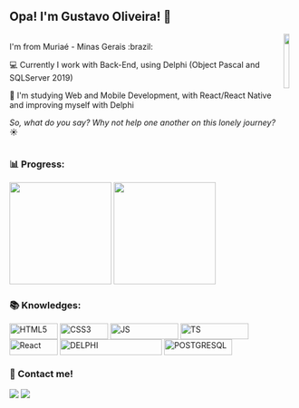 ## Opa! I'm Gustavo Oliveira! 🤘 

<div style="display:flex;">
  <div width="50%">
    <p>  I'm from Muriaé - Minas Gerais :brazil: </p>
    <p> 💻 Currently I work with Back-End, using Delphi (Object Pascal and SQLServer 2019) </p>
    <p> 🌱 I'm studying Web and Mobile Development, with React/React Native and improving myself with Delphi </p>
    <p><i>So, what do you say? Why not help one another on this lonely journey?</i> ☀</p>
  </div>
  <div>
   <img style="width: 70%;" src="https://steamuserimages-a.akamaihd.net/ugc/1763692605134550571/9CFF83AC64D215F2BABA04A27DAFD0FA4A0B532C/?imw=5000&imh=5000&ima=fit&impolicy=Letterbox&imcolor=%23000000&letterbox=false">
  </div>
</div>


### 📊 Progress:

<div>
  <img height="180em" src="https://github-readme-stats.vercel.app/api?username=gstvoli&show_icons=true&theme=synthwave&include_all_commits=true&count_private=true"/>
  <img height="180em" src="https://github-readme-stats.vercel.app/api/top-langs/?username=gstvoli&layout=compact&langs_count=7&theme=synthwave"/>
</div>
  
### 📚 Knowledges:  
<div style="display: inline_block">
  <img align="center" alt="HTML5" height="28" width="85" src="https://img.shields.io/badge/HTML5-E34F26?style=for-the-badge&logo=html5&logoColor=white">
  <img align="center" alt="CSS3" height="28" width="85" src="https://img.shields.io/badge/CSS3-1572B6?style=for-the-badge&logo=css3&logoColor=white">
  <img align="center" alt="JS" height="28" width="120" src="https://img.shields.io/badge/JavaScript-F7DF1E?style=for-the-badge&logo=javascript&logoColor=black">
  <img align="center" alt="TS" height="28" width="120" src="https://img.shields.io/badge/TypeScript-000?style=for-the-badge&logo=typescript&logoColor=000&color=027ad0">
  <img align="center" alt="React" height="28" width="85" src="https://img.shields.io/badge/React-6dd4ed?style=for-the-badge&logo=react&logoColor=000&colorblack">
  <img align="center" alt="DELPHI" height="28" width="180" src="https://img.shields.io/badge/Delphi_RAD_Studio-B22222?style=for-the-badge&logo=delphi&logoColor=white">
  <img align="center" alt="POSTGRESQL" height="28" width="120" src="https://img.shields.io/badge/PostgreSQL-316192?style=for-the-badge&logo=postgresql&logoColor=white">
 </div>

### 🤝 Contact me!
<div style="display: inline_block" align="left"> 
 <a href="mailto:guga.oli.1357@gmail.com"><img src="https://img.shields.io/badge/-Gmail-%6433?style=for-the-badge&logo=gmail&logoColor=white" target="_blank"></a>
 <a href="https://www.linkedin.com/in/gustavoliveira39/" target="_blank"><img src="https://img.shields.io/badge/-LinkedIn-%230077B5?style=for-the-badge&logo=linkedin&logoColor=white" target="_blank"></a>
</div>
